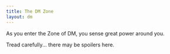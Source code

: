 ```yaml
---
title: The DM Zone
layout: dm
---
```


<p>As you enter the Zone of DM, you sense great power around you.</p>

<p>Tread carefully... there may be spoilers here.</p>